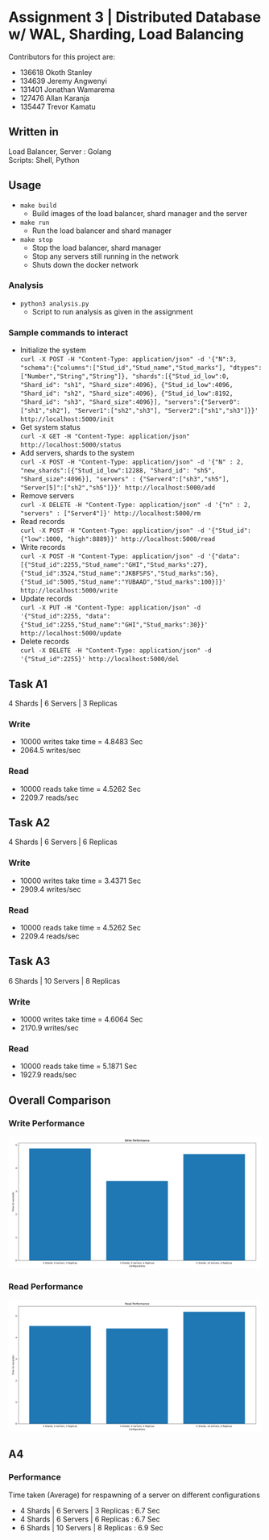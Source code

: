 # Assignment 3 | Distributed Database w/ WAL, Sharding, Load Balancing

Contributors for this project are:
- 136618 Okoth Stanley
- 134639 Jeremy Angwenyi
- 131401 Jonathan Wamarema
- 127476 Allan Karanja
- 135447 Trevor Kamatu

## Written in

Load Balancer, Server : Golang <br>
Scripts: Shell, Python <br>

## Usage

- `make build`
  - Build images of the load balancer, shard manager and the server
- `make run` 
  - Run the load balancer and shard manager
- `make stop`
  - Stop the load balancer, shard manager
  - Stop any servers still running in the network 
  - Shuts down the docker network
### Analysis
 - `python3 analysis.py`
   - Script to run analysis as given in the assignment

### Sample commands to interact
- Initialize the system <br>
`curl -X POST -H "Content-Type: application/json" -d '{"N":3, "schema":{"columns":["Stud_id","Stud_name","Stud_marks"], "dtypes":["Number","String","String"]}, "shards":[{"Stud_id_low":0, "Shard_id": "sh1", "Shard_size":4096}, {"Stud_id_low":4096, "Shard_id": "sh2", "Shard_size":4096}, {"Stud_id_low":8192, "Shard_id": "sh3", "Shard_size":4096}], "servers":{"Server0":["sh1","sh2"], "Server1":["sh2","sh3"], "Server2":["sh1","sh3"]}}' http://localhost:5000/init`
- Get system status <br> `curl -X GET -H "Content-Type: application/json" http://localhost:5000/status`
- Add servers, shards to the system <br> `curl -X POST -H "Content-Type: application/json" -d '{"N" : 2, "new_shards":[{"Stud_id_low":12288, "Shard_id": "sh5", "Shard_size":4096}], "servers" : {"Server4":["sh3","sh5"], "Server[5]":["sh2","sh5"]}}' http://localhost:5000/add`
- Remove servers <br> `curl -X DELETE -H "Content-Type: application/json" -d '{"n" : 2, "servers" : ["Server4"]}' http://localhost:5000/rm`
- Read records <br> `curl -X POST -H "Content-Type: application/json" -d '{"Stud_id": {"low":1000, "high":8889}}' http://localhost:5000/read`
- Write records <br> `curl -X POST -H "Content-Type: application/json" -d '{"data": [{"Stud_id":2255,"Stud_name":"GHI","Stud_marks":27}, {"Stud_id":3524,"Stud_name":"JKBFSFS","Stud_marks":56}, {"Stud_id":5005,"Stud_name":"YUBAAD","Stud_marks":100}]}' http://localhost:5000/write`
- Update records <br> `curl -X PUT -H "Content-Type: application/json" -d '{"Stud_id":2255, "data": {"Stud_id":2255,"Stud_name":"GHI","Stud_marks":30}}' http://localhost:5000/update`
- Delete records <br> `curl -X DELETE -H "Content-Type: application/json" -d '{"Stud_id":2255}' http://localhost:5000/del`

## Task A1
4 Shards | 6 Servers | 3 Replicas
### Write 
- 10000 writes take time = 4.8483 Sec
- 2064.5 writes/sec
### Read
- 10000 reads take time = 4.5262 Sec
- 2209.7 reads/sec
## Task A2
4 Shards | 6 Servers | 6 Replicas
### Write
- 10000 writes take time = 3.4371 Sec
- 2909.4 writes/sec
### Read
- 10000 reads take time = 4.5262 Sec
- 2209.4 reads/sec
## Task A3
6 Shards | 10 Servers | 8 Replicas
### Write
- 10000 writes take time = 4.6064 Sec
- 2170.9 writes/sec
### Read
- 10000 reads take time = 5.1871 Sec
- 1927.9 reads/sec
## Overall Comparison
### Write Performance
![img](./Images/w.png)
### Read Performance
![img](./Images/r.png)

## A4

### Performance
Time taken (Average) for respawning of a server on different configurations
- 4 Shards | 6 Servers | 3 Replicas : 6.7 Sec
- 4 Shards | 6 Servers | 6 Replicas : 6.7 Sec
- 6 Shards | 10 Servers | 8 Replicas : 6.9 Sec
